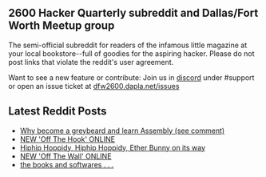 ## 2600 Hacker Quarterly subreddit and Dallas/Fort Worth Meetup group
The semi-official subreddit for readers of the infamous little magazine at your local bookstore--full of goodies for the aspiring hacker. Please do not post links that violate the reddit's user agreement.

Want to see a new feature or contribute: 
Join us in [discord](https://dfw2600.dapla.net/chat) under #support or open an issue ticket at [dfw2600.dapla.net/issues](https://dfw2600.dapla.net/issues)

## Latest Reddit Posts
<!-- BLOG-POST-LIST:START -->
- [Why become a greybeard and learn Assembly (see comment)](https://www.reddit.com/r/2600/comments/12fx2ma/why_become_a_greybeard_and_learn_assembly_see/)
- [NEW 'Off The Hook' ONLINE](https://2600.com/hook/05-04-2023)
- [Hiphip Hoppidy, Hiphip Hoppidy, Ether Bunny on its way](https://www.reddit.com/r/2600/comments/12cx6lw/hiphip_hoppidy_hiphip_hoppidy_ether_bunny_on_its/)
- [NEW 'Off The Wall' ONLINE](https://2600.com/wall/04-04-2023)
- [the books and softwares . . .](https://www.reddit.com/r/2600/comments/12c1k83/the_books_and_softwares/)
<!-- BLOG-POST-LIST:END -->
